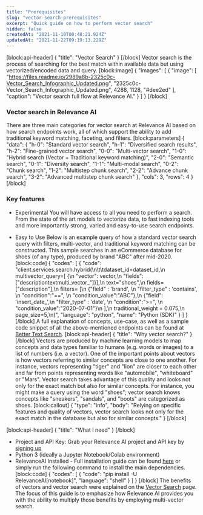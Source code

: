 ```yaml
---
title: "Prerequisites"
slug: "vector-search-prerequisites"
excerpt: "Quick guide on how to perform vector search"
hidden: false
createdAt: "2021-11-10T00:48:21.924Z"
updatedAt: "2021-11-22T09:19:13.229Z"
---
```

[block:api-header]
{
  "title": "Vector Search"
}
[/block]
Vector search is the process of searching for the best match within available data but using vectorized/encoded data and query.
[block:image]
{
  "images": [
    {
      "image": [
        "https://files.readme.io/2989a8b-2325c0c-Vector_Search_Infographic_Updated.png",
        "2325c0c-Vector_Search_Infographic_Updated.png",
        4288,
        1128,
        "#dee2ed"
      ],
      "caption": "Vector search full flow at Relevance AI."
    }
  ]
}
[/block]
### Vector search in Relevance AI
There are three main categories for vector search at Relevance AI based on how search endpoints work, all of which support the ability to add traditional keyword matching, faceting, and filters.
[block:parameters]
{
  "data": {
    "h-0": "Standard vector search",
    "h-1": "Diversified search results",
    "h-2": "Fine-grained vector search",
    "0-0": "Multi-vector search",
    "1-0": "Hybrid search (Vector + Traditional keyword matching)",
    "2-0": "Semantic search",
    "0-1": "Diversity search",
    "1-1": "Multi-modal search",
    "0-2": "Chunk search",
    "1-2": "Multistep chunk search",
    "2-2": "Advance chunk search",
    "3-2": "Advanced multistep chunk search"
  },
  "cols": 3,
  "rows": 4
}
[/block]

### Key features
* Experimental
You will have access to all you need to perform a search. From the state of the art models to vectorize data, to fast indexing tools and more importantly strong, varied and easy-to-use search endpoints.

* Easy to Use
Below is an example query of how a standard vector search query with filters, multi-vector, and traditional keyword matching can be constructed.  This sample searches in an eCommerce database for shoes (of any type), produced by brand "ABC" after mid-2020.
[block:code]
{
  "codes": [
    {
      "code": "client.services.search.hybrid(\n\t\tdataset_id=dataset_id,\n    multivector_query=[ {\n            \"vector\": vector,\n            \"fields\": [\"descriptiontextmulti_vector_\"]}],\n    text=\"shoes\",\n    fields=[\"description\"],\n    filters= [\n      {\"field\" : 'brand', \n        \"filter_type\" : 'contains', \n        \"condition\":\"==\", \n        \"condition_value\":\"ABC\"},\n      {\"field\": 'insert_date_',\n        \"filter_type\" : 'date', \n        \"condition\":\">=\", \n        \"condition_value\":\"2020-07-01\"}\n     ],\n    traditional_weight = 0.075,\n    page_size=5,\n)",
      "language": "python",
      "name": "Python (SDK)"
    }
  ]
}
[/block]
A full explanation of concepts, use-case, as well as a sample code snippet of all the above-mentioned endpoints can be found at [Better Text Search](https://docs.relevance.ai/v0.15.0/docs/better-text-search-prerequisites).
[block:api-header]
{
  "title": "Why vector search?"
}
[/block]
Vectors are produced by machine learning models to map concepts and data types familiar to humans (e.g. words or images) to a list of numbers (i.e. a vector). One of the important points about vectors is how vectors referring to similar concepts are close to one another. For instance, vectors representing "tiger" and "lion" are closer to each other and far from points representing words like "automobile", "whiteboard" or "Mars".
Vector search takes advantage of this quality and looks not only for the exact match but also for similar concepts. For instance, you might make a query using the word "shoes"; vector search knows concepts like "sneakers", "sandals", and "boots" are categorized as shoes.
[block:callout]
{
  "type": "info",
  "body": "Relying on specific features and quality of vectors, vector search looks not only for the exact match in the database but also for similar concepts."
}
[/block]

[block:api-header]
{
  "title": "What I need"
}
[/block]
* Project and API Key: Grab your Relevance AI project and API key by [signing up](https://cloud.relevance.ai/ )
* Python 3 (ideally a Jupyter Notebook/Colab environment)
* RelevanceAI Installed - Full installation guide can be found [here](https://docs.relevance.ai/docs/installation) or
simply run the following command to install the main dependencies.
[block:code]
{
  "codes": [
    {
      "code": "pip install -U RelevanceAI[notebook]",
      "language": "shell"
    }
  ]
}
[/block]
The benefits of vectors and vector search were explained on the [Vector Search](https://docs.relevance.ai/docs/what-are-vectors) page. The focus of this guide is to emphasize how Relevance AI provides you with the ability to multiply those benefits by employing multi-vector search.